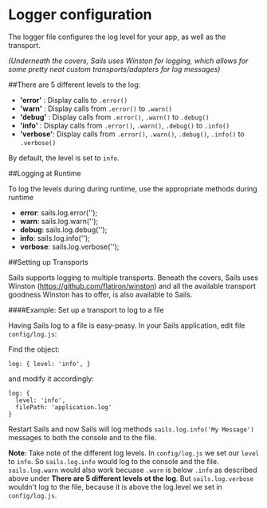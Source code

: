 # Logger configuration

The logger file configures the log level for your app, as well as the transport.

*(Underneath the covers, Sails uses Winston for logging, which allows for some pretty neat custom transports/adapters for log messages)*

##There are 5 different levels to the log:

+ **'error'** : Display calls to `.error()`
+ **'warn'**    : Display calls from `.error()` to `.warn()`
+ **'debug'**	: Display calls from `.error()`, `.warn()` to `.debug()`
+ **'info'**	: Display calls from `.error()`, `.warn()`, `.debug()` to `.info()`
+ **'verbose'**: Display calls from `.error()`, `.warn()`, `.debug()`, `.info()` to `.verbose()`


By default, the level is set to `info`.

##Logging at Runtime

To log the levels during during runtime, use the appropriate methods during runtime

+ **error**: sails.log.error('');
+ **warn**: sails.log.warn('');
+ **debug**: sails.log.debug('');
+ **info**: sails.log.info('');
+ **verbose**: sails.log.verbose('');

##Setting up Transports

Sails supports logging to multiple transports. Beneath the covers, Sails uses Winston (https://github.com/flatiron/winston) and all the available transport goodness Winston has to offer, is also available to Sails.

####Example: Set up a transport to log to a file

Having Sails log to a file is easy-peasy. In your Sails application, edit file `config/log.js`: 

Find the object: 

`
log: {
  level: 'info',
}
`

and modify it accordingly: 

```
log: {
  level: 'info',
  filePath: 'application.log'
}
```

Restart Sails and now Sails will log methods `sails.log.info('My Message')` messages to both the console and to the file. 

**Note**: Take note of the different log levels. In `config/log.js` we set our `level` to `info`. So `sails.log.info` would log to the console and the file. `sails.log.warn` would also work becuase `.warn` is below `.info` as described above under __There are 5 different levels ot the log__. But `sails.log.verbose` wouldn't log to the file, because it is above the log.level we set in `config/log.js`.